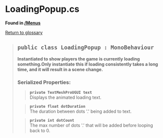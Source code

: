 # LoadingPopup.cs
**Found in [/Menus](../BALLISTIC/Assets/Scripts/Menus/LoadingPopup.cs)**

[Return to glossary](Glossary.md)

> ## `public class LoadingPopup : MonoBehaviour`
> **Instantiated to show players the game is currently loading something.Only instantiate this if loading consistently takes a long time, and it will result in a scene change.**
> 
> ### **Serialized Properties:**
>> **`private TextMeshProUGUI text`**\
>> Displays the animated loading text.
> 
>> **`private float dotDuration`**\
>> The duration between dots '.' being added to text.
> 
>> **`private int dotCount`**\
>> The max number of dots '.' that will be added before looping back to 0.
> 
